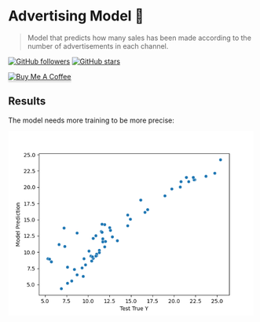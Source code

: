 # Advertising Model 🤖

> Model that predicts how many sales has been made according to the number of advertisements in each channel.

[![GitHub followers](https://img.shields.io/github/followers/jlenon7.svg?style=social&label=Follow&maxAge=2592000)](https://github.com/jlenon7?tab=followers)
[![GitHub stars](https://img.shields.io/github/stars/jlenon7/advertising-model.svg?style=social&label=Star&maxAge=2592000)](https://github.com/jlenon7/advertising-model/stargazers/)

<p>
    <a href="https://www.buymeacoffee.com/athenna" target="_blank"><img src="https://www.buymeacoffee.com/assets/img/custom_images/orange_img.png" alt="Buy Me A Coffee" style="height: 41px !important;width: 174px !important;box-shadow: 0px 3px 2px 0px rgba(190, 190, 190, 0.5) !important;-webkit-box-shadow: 0px 3px 2px 0px rgba(190, 190, 190, 0.5) !important;" ></a>
</p>

## Results

The model needs more training to be more precise:

<img src="resources/predictions.png" width="500px">
